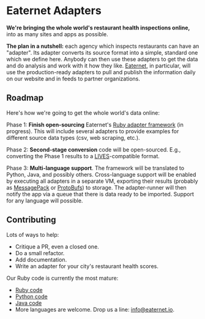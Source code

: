 # Eaternet Adapters

**We're bringing the whole world's restaurant health inspections online,**
into as many sites and apps as possible.

**The plan in a nutshell:** each agency which inspects restaurants can have an "adapter".
Its adapter converts its source format into a simple, standard one which we define here. Anybody can then use these adapters to get the
data and do analysis and work with it how they like. [Eaternet](http://eaternet.io/), in particular, will use the production-ready 
adapters to pull and publish the information daily on our website and in feeds to partner organizations.


## Roadmap

Here's how we're going to get the whole world's data online:

Phase 1: **Finish open-sourcing** Eaternet's [Ruby adapter framework](https://github.com/eaternet/adapters-ruby) (in progress). This will include several
adapters to provide examples for different source data types (csv, web scraping, etc.).

Phase 2: **Second-stage conversion** code will be open-sourced. E.g., converting the Phase 1 results to a [LIVES](http://www.yelp.com/healthscores)-compatible format.

Phase 3: **Multi-language support**. The framework will be translated to Python, Java, and possibly others. 
Cross-language support will be enabled by executing all adapters
in a separate VM, exporting their results (probably as [MessagePack](http://msgpack.org) or [ProtoBufs](http://blog.codeclimate.com/blog/2014/06/05/choose-protocol-buffers/)) to storage. The
adapter-runner will then notify the app via a queue that there is data ready to be imported.
Support for any language will possible.


## Contributing

Lots of ways to help:

* Critique a PR, even a closed one.
* Do a small refactor.
* Add documentation. 
* Write an adapter for your city's restaurant health scores. 

Our Ruby code is currently the most mature:

* [Ruby code](https://github.com/eaternet/adapters-ruby)
* [Python code](https://github.com/eaternet/adapters-python)
* [Java code](https://github.com/eaternet/adapters-java)
* More languages are welcome. Drop us a line: info@eaternet.io.
